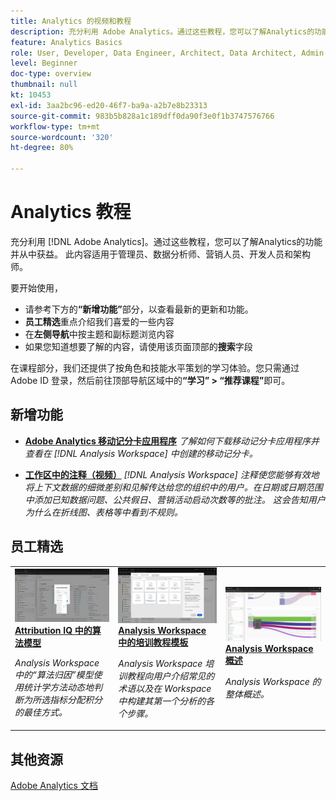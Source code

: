 ```yaml
---
title: Analytics 的视频和教程
description: 充分利用 Adobe Analytics。通过这些教程，您可以了解Analytics的功能并从中获益。 此内容适用于管理员、数据分析师、营销人员、开发人员和架构师。
feature: Analytics Basics
role: User, Developer, Data Engineer, Architect, Data Architect, Admin, Leader
level: Beginner
doc-type: overview
thumbnail: null
kt: 10453
exl-id: 3aa2bc96-ed20-46f7-ba9a-a2b7e8b23313
source-git-commit: 983b5b828a1c189dff0da90f3e0f1b3747576766
workflow-type: tm+mt
source-wordcount: '320'
ht-degree: 80%

---
```




# Analytics 教程

充分利用 [!DNL Adobe Analytics]。通过这些教程，您可以了解Analytics的功能并从中获益。 此内容适用于管理员、数据分析师、营销人员、开发人员和架构师。

要开始使用，

* 请参考下方的&#x200B;**“新增功能”**&#x200B;部分，以查看最新的更新和功能。
* **员工精选**&#x200B;重点介绍我们喜爱的一些内容
* 在&#x200B;**左侧导航**&#x200B;中按主题和副标题浏览内容
* 如果您知道想要了解的内容，请使用该页面顶部的&#x200B;**搜索**&#x200B;字段

在课程部分，我们还提供了按角色和技能水平策划的学习体验。您只需通过 Adobe ID 登录，然后前往顶部导航区域中的&#x200B;**“学习” > “推荐课程”**&#x200B;即可。

<div id="whats-new-section">

## 新增功能

* **[Adobe Analytics 移动记分卡应用程序](additional-tools/analytics-dashboards/adobe-analytics-dashboards-in-app-experience.md)**
   *了解如何下载移动记分卡应用程序并查看在 [!DNL Analysis Workspace] 中创建的移动记分卡。*

* **[工作区中的注释（视频）](analysis-workspace/navigating-workspace-projects/annotations-in-analysis-workspace.md)**
   *[!DNL Analysis Workspace] 注释使您能够有效地将上下文数据的细微差别和见解传达给您的组织中的用户。在日期或日期范围中添加已知数据问题、公共假日、营销活动启动次数等的批注。 这会告知用户为什么在折线图、表格等中看到不规则。*

</div>

<div id="staff-picks-section">

## 员工精选

<table>
<tr>
  <td>
    <a href="analysis-workspace/attribution-iq/algorithmic-model-in-attribution-iq.md">
      <img alt="Attribution IQ 中的算法模型" src="assets/36205.jpg" />
    </a>
    <div>
      <a href="analysis-workspace/attribution-iq/algorithmic-model-in-attribution-iq.md">
    <strong>Attribution IQ 中的算法模型</strong>
    </a>
    </div>
    <p>
    <em>Analysis Workspace 中的“算法归因”模型使用统计学方法动态地判断为所选指标分配积分的最佳方式。</em>
    <p>
  </td>
   <td>
    <a href="analysis-workspace/navigating-workspace-projects/training-tutorial-template-in-analysis-workspace.md">
      <img alt="Analysis Workspace 中的培训教程模板" src="assets/33773.jpg" />
    </a>
    <div>
      <a href="analysis-workspace/navigating-workspace-projects/training-tutorial-template-in-analysis-workspace.md">
    <strong>Analysis Workspace 中的培训教程模板</strong>
    </a>
    </div>
    <p>
    <em>Analysis Workspace 培训教程向用户介绍常见的术语以及在 Workspace 中构建其第一个分析的各个步骤。</em>
    <p>
  </td>
  <td>
    <a href="analysis-workspace/analysis-workspace-basics/analysis-workspace-overview.md">
      <img alt="“Analysis Workspace 概述”视频的缩略图" src="assets/thumb_analysis-workspace-overview.png" />
    </a>
    <div>
      <a href="analysis-workspace/analysis-workspace-basics/analysis-workspace-overview.md">
    <strong>Analysis Workspace 概述</strong>
    </a>
    </div>
    <p>
    <em>Analysis Workspace 的整体概述。</em>
    <p>
  </td>
</tr>
</table>

</div>

## 其他资源

[Adobe Analytics 文档](https://experienceleague.adobe.com/docs/analytics.html)
